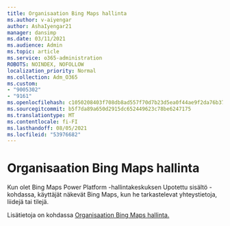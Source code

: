 ```yaml
---
title: Organisaation Bing Maps hallinta
ms.author: v-aiyengar
author: AshaIyengar21
manager: dansimp
ms.date: 03/11/2021
ms.audience: Admin
ms.topic: article
ms.service: o365-administration
ROBOTS: NOINDEX, NOFOLLOW
localization_priority: Normal
ms.collection: Adm_O365
ms.custom:
- "9005302"
- "9161"
ms.openlocfilehash: c1050208403f708db8ad557f70d7b23d5ea0f44ae9f2da76b37ead2b9b90436e
ms.sourcegitcommit: b5f7da89a650d2915dc652449623c78be6247175
ms.translationtype: MT
ms.contentlocale: fi-FI
ms.lasthandoff: 08/05/2021
ms.locfileid: "53976682"
---
```

# <a name="manage-bing-maps-for-your-organization"></a>Organisaation Bing Maps hallinta

Kun olet Bing Maps Power Platform  -hallintakeskuksen Upotettu sisältö -kohdassa, käyttäjät näkevät Bing Maps, kun he tarkastelevat yhteystietoja, liidejä tai tilejä.

Lisätietoja on kohdassa [Organisaation Bing Maps hallinta.](https://go.microsoft.com/fwlink/?linkid=2152757)